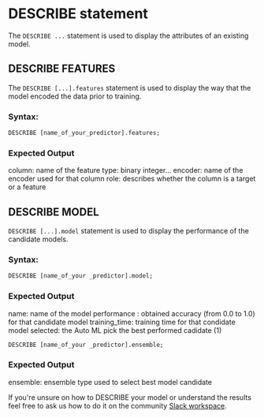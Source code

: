 # DESCRIBE statement

The `DESCRIBE ...` statement is used to display the attributes of an existing model.

## DESCRIBE FEATURES


The `DESCRIBE [...].features` statement is used to display the way that the model encoded the data prior to training.

### Syntax:

```sql
DESCRIBE [name_of_your_predictor].features;
```
### Expected Output


column: name of the feature 
type: binary integer... 
encoder: name of the encoder used for that column
role: describes whether the column is a target or a feature

## DESCRIBE MODEL  

`DESCRIBE [...].model` statement is used to display the performance of the candidate models.

### Syntax:

```sql
DESCRIBE [name_of_your _predictor].model;
```

### Expected Output

name: name of the model
performance : obtained accuracy (from 0.0 to 1.0) for that candidate model
training_time: training time for that condidate model
selected: the Auto ML pick the best performed cadidate (1)

```sql
DESCRIBE [name_of_your _predictor].ensemble;
```

### Expected Output

ensemble: ensemble type used to select best model candidate

If you're unsure on how to DESCRIBE your model or understand the results feel free to ask us how to do it on the community [Slack workspace](https://join.slack.com/t/mindsdbcommunity/shared_invite/zt-o8mrmx3l-5ai~5H66s6wlxFfBMVI6wQ).
